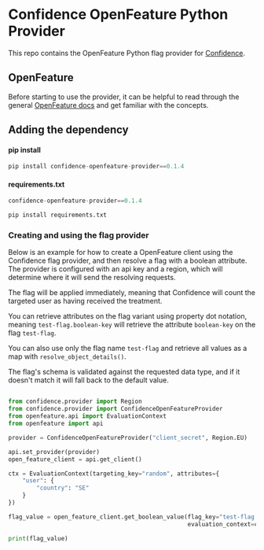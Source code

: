 # Confidence OpenFeature Python Provider

This repo contains the OpenFeature Python flag provider for [Confidence](https://confidence.spotify.com/).

## OpenFeature

Before starting to use the provider, it can be helpful to read through the general [OpenFeature docs](https://docs.openfeature.dev/)
and get familiar with the concepts. 

## Adding the dependency

#### pip install
<!---x-release-please-start-version-->
```python
pip install confidence-openfeature-provider==0.1.4
```

#### requirements.txt
```python
confidence-openfeature-provider==0.1.4

pip install requirements.txt
```
<!---x-release-please-end-->

### Creating and using the flag provider

Below is an example for how to create a OpenFeature client using the Confidence flag provider, and then resolve
a flag with a boolean attribute. The provider is configured with an api key and a region, which will determine
where it will send the resolving requests. 

The flag will be applied immediately, meaning that Confidence will count the targeted user as having received the treatment. 

You can retrieve attributes on the flag variant using property dot notation, meaning `test-flag.boolean-key` will retrieve
the attribute `boolean-key` on the flag `test-flag`. 

You can also use only the flag name `test-flag` and retrieve all values as a map with `resolve_object_details()`. 

The flag's schema is validated against the requested data type, and if it doesn't match it will fall back to the default value.

```python

from confidence.provider import Region
from confidence.provider import ConfidenceOpenFeatureProvider
from openfeature.api import EvaluationContext
from openfeature import api

provider = ConfidenceOpenFeatureProvider("client_secret", Region.EU)

api.set_provider(provider)
open_feature_client = api.get_client()

ctx = EvaluationContext(targeting_key="random", attributes={
    "user": {
        "country": "SE"
    }
})

flag_value = open_feature_client.get_boolean_value(flag_key="test-flag.boolean-key", default_value=False,
                                                   evaluation_context=ctx)

print(flag_value)

```
